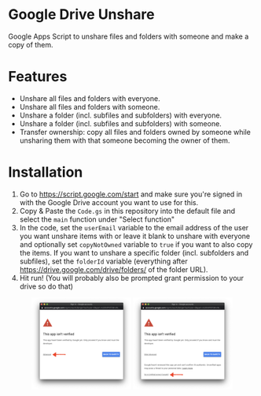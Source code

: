 # Google Drive Unshare
Google Apps Script to unshare files and folders with someone and make a copy of
them.

# Features

- Unshare all files and folders with everyone.
- Unshare all files and folders with someone.
- Unshare a folder (incl. subfiles and subfolders) with everyone.
- Unshare a folder (incl. subfiles and subfolders) with someone.
- Transfer ownership: copy all files and folders owned by someone while
  unsharing them with that someone becoming the owner of them.

# Installation

1. Go to https://script.google.com/start and make sure you're signed in with the
   Google Drive account you want to use for this.
2. Copy & Paste the `Code.gs` in this repository into the default file and
   select the `main` function under "Select function"
3. In the code, set the `userEmail` variable to the email address of the user
   you want unshare items with or leave it blank to unshare with everyone and
   optionally set `copyNotOwned` variable to `true` if you want to also copy the
   items. If you want to unshare a specific folder (incl. subfolders and
   subfiles), set the `folderId` variable (everything after
   https://drive.google.com/drive/folders/ of the folder URL).
4. Hit run! (You will probably also be prompted grant permission to your drive
   so do that)

<p align="center">
  <img src=".github/permissions.png?raw=true" width="40%">
  <img src=".github/permissions_allow.png?raw=true" width="40%">
</p>